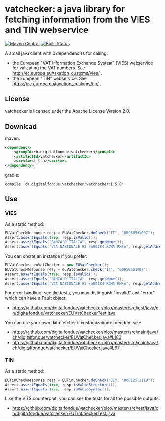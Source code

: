 # vatchecker: a java library for fetching information from the VIES and TIN webservice

[![Maven Central](https://img.shields.io/maven-central/v/ch.digitalfondue.vatchecker/vatchecker.svg)](http://search.maven.org/#search%7Cga%7C1%7Ca%3A%22vatchecker%22)
[![Build Status](https://img.shields.io/github/actions/workflow/status/digitalfondue/vatchecker/.github/workflows/maven.yml)](https://github.com/digitalfondue/vatchecker/actions?query=workflow%3A%22Java+CI+with+Maven%22)
 
A small java client with 0 dependencies for calling:
 - the European "VAT Information Exchange System" (VIES) webservice for validating the VAT numbers. See http://ec.europa.eu/taxation_customs/vies/ .
 - the European "TIN" webservice. See https://ec.europa.eu/taxation_customs/tin/ .

## License

vatchecker is licensed under the Apache License Version 2.0.

## Download

maven:

```xml
<dependency>
    <groupId>ch.digitalfondue.vatchecker</groupId>
    <artifactId>vatchecker</artifactId>
    <version>1.5.0</version>
</dependency>
```

gradle:

```
compile 'ch.digitalfondue.vatchecker:vatchecker:1.5.0'
```

## Use

### VIES
As a static method:

```java
EUVatCheckResponse resp = EUVatChecker.doCheck("IT", "00950501007");
Assert.assertEquals(true, resp.isValid());
Assert.assertEquals("BANCA D'ITALIA", resp.getName());
Assert.assertEquals("VIA NAZIONALE 91 \n00184 ROMA RM\n", resp.getAddress());
```

You can create an instance if you prefer:

```java
EUVatChecker euVatChecker = new EUVatChecker();
EUVatCheckResponse resp = euVatChecker.check("IT", "00950501007");
Assert.assertEquals(true, resp.isValid());
Assert.assertEquals("BANCA D'ITALIA", resp.getName());
Assert.assertEquals("VIA NAZIONALE 91 \n00184 ROMA RM\n", resp.getAddress());
```

For error handling, see the tests, you may distinguish "invalid" and "error" which can have a Fault object:

 - https://github.com/digitalfondue/vatchecker/blob/master/src/test/java/ch/digitalfondue/vatchecker/EUVatCheckerTest.java

You can use your own data fetcher if customization is needed, see:

 - https://github.com/digitalfondue/vatchecker/blob/master/src/main/java/ch/digitalfondue/vatchecker/EUVatChecker.java#L183
 - https://github.com/digitalfondue/vatchecker/blob/master/src/main/java/ch/digitalfondue/vatchecker/EUVatChecker.java#L67

### TIN

As a static method:

```java
EUTinCheckResponse resp = EUTinChecker.doCheck("BE", "00012511119");
Assert.assertEquals(true, resp.isValidStructure());
Assert.assertEquals(true, resp.isValidSyntax());
```

Like the VIES counterpart, you can see the tests for all the possibile outputs:

 - https://github.com/digitalfondue/vatchecker/blob/master/src/test/java/ch/digitalfondue/vatchecker/EUTinCheckerTest.java

